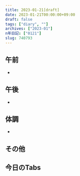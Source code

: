```yaml
---
title: 2023-01-21[draft]
date: 2023-01-21T00:00:00+09:00
draft: false
tags: ["diary", ""]
archives: ["2023-01"]
n年日記: ["0121"]
slug: 740793
---
```

## 午前
- 
## 午後
- 
## 体調
- 
## その他
## 今日のTabs